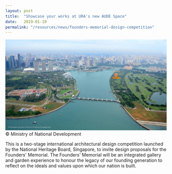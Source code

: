 ```yaml
---
layout: post
title:  "Showcase your works at URA's new AUDE Space"
date:   2019-01-10
permalink: "/resources/news/founders-memorial-design-competition"
---
```

![Location of the founders' memorial at Bay East Garden](/images/Founders-memorial-design-competition.jpg)
© Ministry of National Development

This is a two-stage international architectural design competition launched by the National Heritage Board, Singapore, to invite design proposals for the Founders' Memorial. The Founders' Memorial will be an integrated gallery and garden experience to honour the legacy of our founding generation to reflect on the ideals and values upon which our nation is built. 
